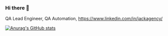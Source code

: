 ### Hi there 👋

QA Lead Engineer, QA Automation, https://www.linkedin.com/in/jackagency/

[![Anurag's GitHub stats](https://github-readme-stats.vercel.app/api?username=Jackagency&show_icons=true&theme=discord_old_blurple )](https://github.com/anuraghazra/github-readme-stats)


<!--
**Jackagency/Jackagency** is a ✨ _special_ ✨ repository because its `README.md` (this file) appears on your GitHub profile.

Here are some ideas to get you started:

- 🔭 I’m currently working on ...
- 🌱 I’m currently learning ...
- 👯 I’m looking to collaborate on ...
- 🤔 I’m looking for help with ...
- 💬 Ask me about ...
- 📫 How to reach me: ...
- 😄 Pronouns: ...
- ⚡ Fun fact: ...
-->
